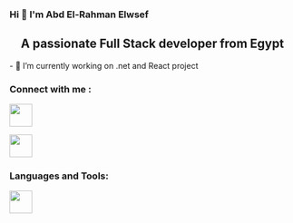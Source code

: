 ### Hi 👋 I'm Abd El-Rahman Elwsef

<h2 align="center">A passionate Full Stack developer from Egypt</h2>
- 🔭 I’m currently working on .net and React project

<h3>Connect with me : </h3>

<p align="left">
  <a href="https://www.linkedin.com/in/abdoel-rhman-elwsef-b83031231/"><img width="40px" height="40px"
 src="https://user-images.githubusercontent.com/98185334/169429207-e3da5513-edfe-40fb-aa7e-ffeeb89d8dd9.png" /></a>
  
   <a href="https://www.instagram.com/invites/contact/?i=otfmxh9jf00x&utm_content=96qmx8a"><img width="40px" height="40px"
 src="https://user-images.githubusercontent.com/98185334/169438202-2a6c595c-ca30-4d5b-875c-889846df7a3e.png" /></a>
 <h3>Languages and Tools: </h3>


 <a href="https://www.facebook.com/abdelrhman.elwesef.7/"><img width="40px" height="40px"
  src="https://user-images.githubusercontent.com/98185334/169435594-918b6078-add0-4cf1-aa35-684c3d682bb5.png" /></a>
  </p>
<!--
**abdoelrhmanelwsef/abdoelrhmanelwsef** is a ✨ _special_ ✨ repository because its `README.md` (this file) appears on your GitHub profile.

Here are some ideas to get you started:

- 🔭 I’m currently working on ...
- 🌱 I’m currently learning ...
- 👯 I’m looking to collaborate on ...
- 🤔 I’m looking for help with ...
- 💬 Ask me about ...
- 📫 How to reach me: ...
- 😄 Pronouns: ...
- ⚡ Fun fact: ...
-->
